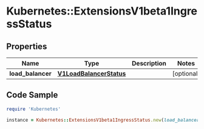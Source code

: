 # Kubernetes::ExtensionsV1beta1IngressStatus

## Properties

Name | Type | Description | Notes
------------ | ------------- | ------------- | -------------
**load_balancer** | [**V1LoadBalancerStatus**](V1LoadBalancerStatus.md) |  | [optional] 

## Code Sample

```ruby
require 'Kubernetes'

instance = Kubernetes::ExtensionsV1beta1IngressStatus.new(load_balancer: null)
```


